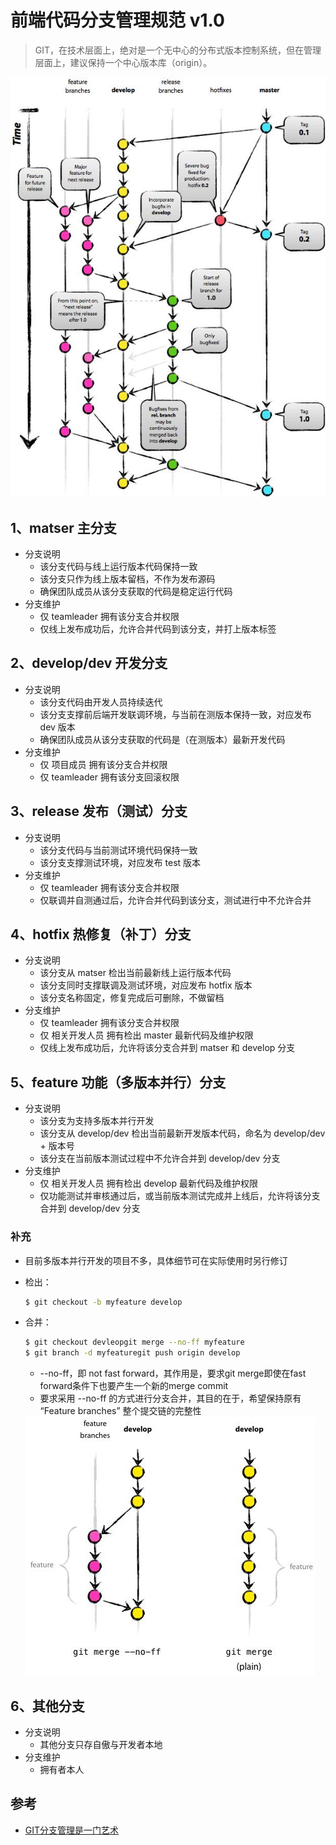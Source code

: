 # 前端代码分支管理规范 v1.0

> GIT，在技术层面上，绝对是一个无中心的分布式版本控制系统，但在管理层面上，建议保持一个中心版本库（origin）。

<img src="./images/branch1.jpg">

## 1、matser 主分支

- 分支说明
    - 该分支代码与线上运行版本代码保持一致
    - 该分支只作为线上版本留档，不作为发布源码
    - 确保团队成员从该分支获取的代码是稳定运行代码
- 分支维护
    - 仅 teamleader 拥有该分支合并权限
    - 仅线上发布成功后，允许合并代码到该分支，并打上版本标签

## 2、develop/dev 开发分支

- 分支说明
    - 该分支代码由开发人员持续迭代
    - 该分支支撑前后端开发联调环境，与当前在测版本保持一致，对应发布 dev 版本
    - 确保团队成员从该分支获取的代码是（在测版本）最新开发代码
- 分支维护
    - 仅 项目成员 拥有该分支合并权限
    - 仅 teamleader 拥有该分支回滚权限
    
## 3、release 发布（测试）分支

- 分支说明
    - 该分支代码与当前测试环境代码保持一致
    - 该分支支撑测试环境，对应发布 test 版本 
- 分支维护
    - 仅 teamleader 拥有该分支合并权限
    - 仅联调并自测通过后，允许合并代码到该分支，测试进行中不允许合并 
    
## 4、hotfix 热修复（补丁）分支

- 分支说明
    - 该分支从 matser 检出当前最新线上运行版本代码
    - 该分支同时支撑联调及测试环境，对应发布 hotfix 版本
    - 该分支名称固定，修复完成后可删除，不做留档 
- 分支维护
    - 仅 teamleader 拥有该分支合并权限
    - 仅 相关开发人员 拥有检出 master 最新代码及维护权限
    - 仅线上发布成功后，允许将该分支合并到 matser 和 develop 分支
    
## 5、feature 功能（多版本并行）分支

- 分支说明
    - 该分支为支持多版本并行开发
    - 该分支从 develop/dev 检出当前最新开发版本代码，命名为 develop/dev + 版本号
    - 该分支在当前版本测试过程中不允许合并到 develop/dev 分支
- 分支维护
    - 仅 相关开发人员 拥有检出 develop 最新代码及维护权限
    - 仅功能测试并审核通过后，或当前版本测试完成并上线后，允许将该分支合并到 develop/dev 分支

### 补充

- 目前多版本并行开发的项目不多，具体细节可在实际使用时另行修订 
- 检出：
    ```bash
    $ git checkout -b myfeature develop
    ```
- 合并：
    ```bash
    $ git checkout devleopgit merge --no-ff myfeature
    $ git branch -d myfeaturegit push origin develop
    ```
    - --no-ff，即 not fast forward，其作用是，要求git merge即使在fast forward条件下也要产生一个新的merge commit
    - 要求采用 --no-ff 的方式进行分支合并，其目的在于，希望保持原有 “Feature branches” 整个提交链的完整性

    <img src="./images/branch2.jpg">
    
## 6、其他分支

- 分支说明
    - 其他分支只存自傲与开发者本地
- 分支维护
    - 拥有者本人
    
## 参考

- [GIT分支管理是一门艺术](http://kb.cnblogs.com/page/132209/)